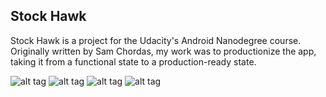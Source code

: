 ## Stock Hawk

Stock Hawk is a project for the Udacity's Android Nanodegree course. Originally written by Sam Chordas, my work was to productionize the app, taking it from a functional state to a production-ready state.

![alt tag](http://encashhub.com/github/Stock_Hawk_1.png)
![alt tag](http://encashhub.com/github/Stock_Hawk_2.png)
![alt tag](http://encashhub.com/github/Stock_Hawk_3.png)
![alt tag](http://encashhub.com/github/Stock_Hawk_4.png)